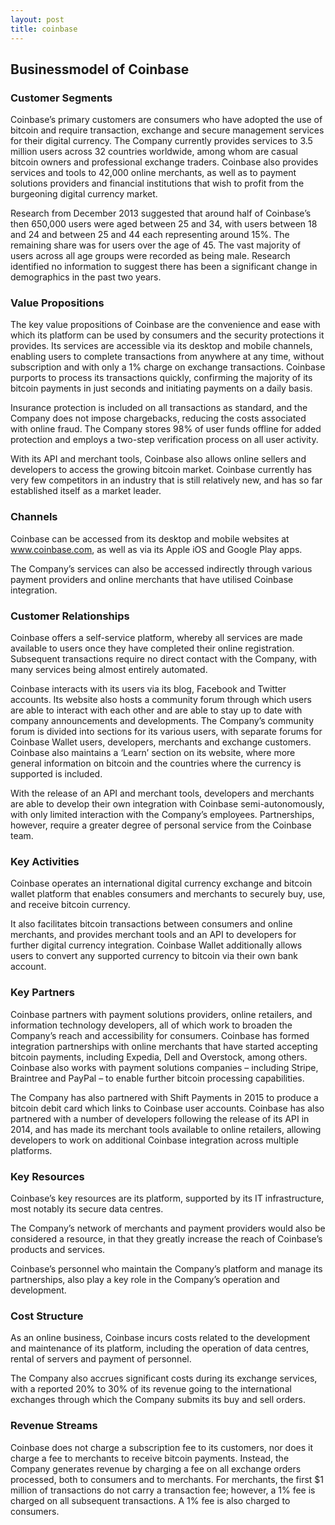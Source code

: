 ```yaml
---
layout: post
title: coinbase
---
```


Businessmodel of Coinbase
--------------------------

### Customer Segments

Coinbase’s primary customers are consumers who have adopted the use of bitcoin and require transaction, exchange and secure management services for their digital currency. The Company currently provides services to 3.5 million users across 32 countries worldwide, among whom are casual bitcoin owners and professional exchange traders. Coinbase also provides services and tools to 42,000 online merchants, as well as to payment solutions providers and financial institutions that wish to profit from the burgeoning digital currency market.

Research from December 2013 suggested that around half of Coinbase’s then 650,000 users were aged between 25 and 34, with users between 18 and 24 and between 25 and 44 each representing around 15%. The remaining share was for users over the age of 45. The vast majority of users across all age groups were recorded as being male. Research identified no information to suggest there has been a significant change in demographics in the past two years.

### Value Propositions

The key value propositions of Coinbase are the convenience and ease with which its platform can be used by consumers and the security protections it provides. Its services are accessible via its desktop and mobile channels, enabling users to complete transactions from anywhere at any time, without subscription and with only a 1% charge on exchange transactions. Coinbase purports to process its transactions quickly, confirming the majority of its bitcoin payments in just seconds and initiating payments on a daily basis.

Insurance protection is included on all transactions as standard, and the Company does not impose chargebacks, reducing the costs associated with online fraud. The Company stores 98% of user funds offline for added protection and employs a two-step verification process on all user activity.

With its API and merchant tools, Coinbase also allows online sellers and developers to access the growing bitcoin market. Coinbase currently has very few competitors in an industry that is still relatively new, and has so far established itself as a market leader.

### Channels

Coinbase can be accessed from its desktop and mobile websites at www.coinbase.com, as well as via its Apple iOS and Google Play apps.

The Company’s services can also be accessed indirectly through various payment providers and online merchants that have utilised Coinbase integration.

### Customer Relationships

Coinbase offers a self-service platform, whereby all services are made available to users once they have completed their online registration. Subsequent transactions require no direct contact with the Company, with many services being almost entirely automated.

Coinbase interacts with its users via its blog, Facebook and Twitter accounts. Its website also hosts a community forum through which users are able to interact with each other and are able to stay up to date with company announcements and developments. The Company’s community forum is divided into sections for its various users, with separate forums for Coinbase Wallet users, developers, merchants and exchange customers. Coinbase also maintains a ‘Learn’ section on its website, where more general information on bitcoin and the countries where the currency is supported is included.

With the release of an API and merchant tools, developers and merchants are able to develop their own integration with Coinbase semi-autonomously, with only limited interaction with the Company’s employees. Partnerships, however, require a greater degree of personal service from the Coinbase team.

### Key Activities

Coinbase operates an international digital currency exchange and bitcoin wallet platform that enables consumers and merchants to securely buy, use, and receive bitcoin currency.

It also facilitates bitcoin transactions between consumers and online merchants, and provides merchant tools and an API to developers for further digital currency integration. Coinbase Wallet additionally allows users to convert any supported currency to bitcoin via their own bank account.

### Key Partners

Coinbase partners with payment solutions providers, online retailers, and information technology developers, all of which work to broaden the Company’s reach and accessibility for consumers. Coinbase has formed integration partnerships with online merchants that have started accepting bitcoin payments, including Expedia, Dell and Overstock, among others. Coinbase also works with payment solutions companies – including Stripe, Braintree and PayPal – to enable further bitcoin processing capabilities.

The Company has also partnered with Shift Payments in 2015 to produce a bitcoin debit card which links to Coinbase user accounts. Coinbase has also partnered with a number of developers following the release of its API in 2014, and has made its merchant tools available to online retailers, allowing developers to work on additional Coinbase integration across multiple platforms.

### Key Resources

Coinbase’s key resources are its platform, supported by its IT infrastructure, most notably its secure data centres.

The Company’s network of merchants and payment providers would also be considered a resource, in that they greatly increase the reach of Coinbase’s products and services.

Coinbase’s personnel who maintain the Company’s platform and manage its partnerships, also play a key role in the Company’s operation and development.

### Cost Structure

As an online business, Coinbase incurs costs related to the development and maintenance of its platform, including the operation of data centres, rental of servers and payment of personnel.

The Company also accrues significant costs during its exchange services, with a reported 20% to 30% of its revenue going to the international exchanges through which the Company submits its buy and sell orders.

### Revenue Streams

Coinbase does not charge a subscription fee to its customers, nor does it charge a fee to merchants to receive bitcoin payments. Instead, the Company generates revenue by charging a fee on all exchange orders processed, both to consumers and to merchants. For merchants, the first $1 million of transactions do not carry a transaction fee; however, a 1% fee is charged on all subsequent transactions. A 1% fee is also charged to consumers.
